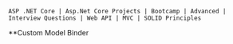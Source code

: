 	ASP .NET Core | Asp.Net Core Projects | Bootcamp | Advanced | Interview Questions | Web API | MVC | SOLID Principles
	
**Custom Model Binder


